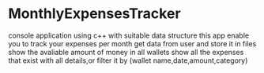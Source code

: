 # MonthlyExpensesTracker
console application using c++ with suitable data structure
this app enable you to track your expenses per month
get data from user and store it in files
show the avaliable amount of money in all wallets
show all the expenses that exist with all details,or filter it by (wallet name,date,amount,category)
